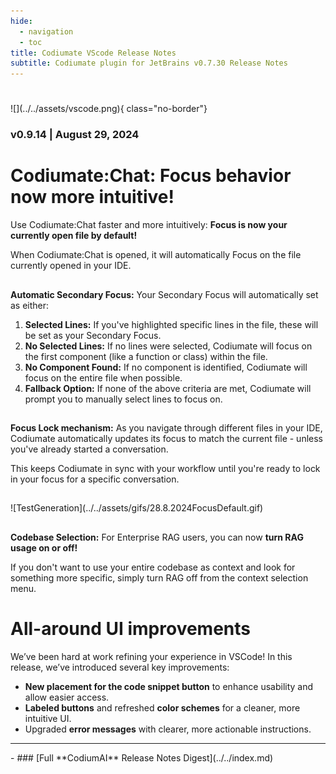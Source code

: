 ```yaml
---
hide:
  - navigation
  - toc
title: Codiumate VScode Release Notes
subtitle: Codiumate plugin for JetBrains v0.7.30 Release Notes
---
```

#
<div class="centered" markdown>
![](../../assets/vscode.png){ class="no-border"}

### v0.9.14 | August 29, 2024

<div class="content" markdown>
<div class="bg-blue" markdown>
<div class="left-padding" markdown>

###
# **Codiumate:Chat:** Focus behavior now more intuitive!

Use Codiumate:Chat faster and more intuitively: **Focus is now your currently open file by default!**

When Codiumate:Chat is opened, it will automatically Focus on the file currently opened in your IDE.

##
**Automatic Secondary Focus:** Your Secondary Focus will automatically set as either:

1. **Selected Lines:** If you've highlighted specific lines in the file, these will be set as your Secondary Focus.
2. **No Selected Lines:** If no lines were selected, Codiumate will focus on the first component (like a function or class) within the file.
3. **No Component Found:** If no component is identified, Codiumate will focus on the entire file when possible.
4. **Fallback Option:** If none of the above criteria are met, Codiumate will prompt you to manually select lines to focus on.

## 
**Focus Lock mechanism:** As you navigate through different files in your IDE, Codiumate automatically updates its focus to match the current file - unless you've already started a conversation.

This keeps Codiumate in sync with your workflow until you're ready to lock in your focus for a specific conversation.

##
<div markdown class="centered">
![TestGeneration](../../assets/gifs/28.8.2024FocusDefault.gif)
</div>

##
**Codebase Selection:** For Enterprise RAG users, you can now **turn RAG usage on or off!**

If you don't want to use your entire codebase as context and look for something more specific, simply turn RAG off from the context selection menu.

#
# All-around **UI improvements**

We’ve been hard at work refining your experience in VSCode! In this release, we’ve introduced several key improvements:

- **New placement for the code snippet button** to enhance usability and allow easier access.
- **Labeled buttons** and refreshed **color schemes** for a cleaner, more intuitive UI.
- Upgraded **error messages** with clearer, more actionable instructions.

---

<div class="centered" markdown>

<div class="grid cards" markdown>
- ### [Full **CodiumAI** Release Notes Digest](../../index.md)
</div>

</div>

</div>
</div>
</div>
</div>

